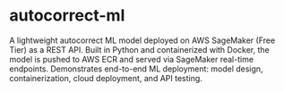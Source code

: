 # autocorrect-ml
A lightweight autocorrect ML model deployed on AWS SageMaker (Free Tier) as a REST API. Built in Python and containerized with Docker, the model is pushed to AWS ECR and served via SageMaker real-time endpoints. Demonstrates end-to-end ML deployment: model design, containerization, cloud deployment, and API testing.
